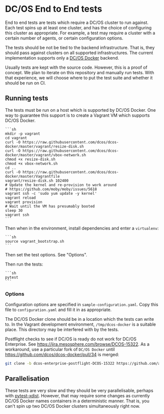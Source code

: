 # DC/OS End to End tests

End to end tests are tests which require a DC/OS cluster to run against.
Each test spins up at least one cluster, and has the choice of configuring this cluster as appropriate.
For example, a test may require a cluster with a certain number of agents, or certain configuration options.

The tests should be not be tied to the backend infrastructure.
That is, they should pass against clusters on all supported infrastructures.
The current implementation supports only a [DC/OS Docker](https://github.com/dcos/dcos-docker) backend.

Usually tests are kept with the source code.
However, this is a proof of concept.
We plan to iterate on this repository and manually run tests.
With that experience, we will choose where to put the test suite and whether it should be run on CI.

## Running tests

The tests must be run on a host which is supported by DC/OS Docker.
One way to guarantee this support is to create a Vagrant VM which supports DC/OS Docker.

	```sh
	mkdir -p vagrant
	cd vagrant
	curl -O https://raw.githubusercontent.com/dcos/dcos-docker/master/vagrant/resize-disk.sh
	curl -O https://raw.githubusercontent.com/dcos/dcos-docker/master/vagrant/vbox-network.sh
	chmod +x resize-disk.sh
	chmod +x vbox-network.sh
	cd ..
	curl -O https://raw.githubusercontent.com/dcos/dcos-docker/master/Vagrantfile
	vagrant/resize-disk.sh 102400
	# Update the kernel and re-provision to work around
	# https://github.com/moby/moby/issues/5618
	vagrant ssh -c 'sudo yum update -y kernel'
	vagrant reload
	vagrant provision
	# Wait until the VM has presumably booted
	sleep 30
	vagrant ssh
	```

Then when in the environment, install dependencies and enter a `virtualenv`:

	```sh
	source vagrant_bootstrap.sh
	```

Then set the test options.
See "Options".

Then run the tests:

	```sh
	pytest
	```

### Options

Configuration options are specified in `sample-configuration.yaml`.
Copy this file to `configuration.yaml` and fill it in as appropriate.

The DC/OS Docker clone should be in a location which the tests can write to.
In the Vagrant development environment, `/tmp/dcos-docker` is a suitable place.
This directory may be interfered with by the tests.

Postflight checks to see if DC/OS is ready do not work for DC/OS Enterprise.
See <https://jira.mesosphere.com/browse/DCOS-15322>.
As a workaround, use a particular fork of `DC/OS Docker`
until <https://github.com/dcos/dcos-docker/pull/34> is merged:

```sh
git clone -b dcos-enterprise-postflight-DCOS-15322 https://github.com/adamtheturtle/dcos-docker.git
```

## Parallelisation

These tests are very slow and they should be very parallelisable,
perhaps with [pytest-xdist](https://github.com/pytest-dev/pytest-xdist).
However, that may require some changes as currently DC/OS Docker names containers in a deterministic manner.
That is, you can't spin up two DC/OS Docker clusters simultaneously right now.

